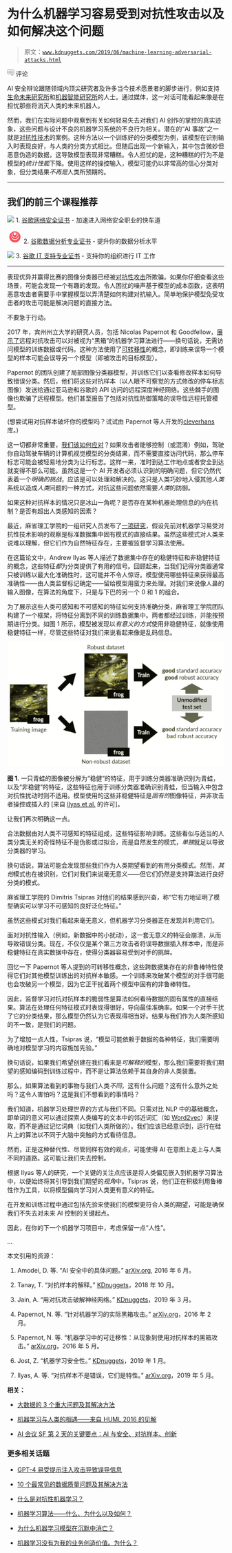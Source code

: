 # 为什么机器学习容易受到对抗性攻击以及如何解决这个问题

> 原文：[`www.kdnuggets.com/2019/06/machine-learning-adversarial-attacks.html`](https://www.kdnuggets.com/2019/06/machine-learning-adversarial-attacks.html)

![c](img/3d9c022da2d331bb56691a9617b91b90.png) 评论

AI 安全辩论跟随领域内顶尖研究者及许多当今技术愿景者的脚步进行，例如支持[生命未来研究所](http://futureoflife.org/team)和[机器智能研究所](http://intelligence.org/team)的人士。通过媒体，这一对话可能看起来像是在担忧那些将消灭人类的未来机器人。

然而，我们在实际问题中观察到有关如何轻易失去对我们 AI 创作的掌控的真实迹象，这些问题与设计不良的机器学习系统的不良行为相关。潜在的“AI 事故”之一就是[对抗性技术](https://www.kdnuggets.com/2018/10/adversarial-examples-explained.html)的案例。这种方法以一个训练好的分类模型为例，该模型在识别输入时表现良好，与人类的分类方式相比。但随后出现一个新输入，其中包含微妙但恶意伪造的数据，这导致模型表现非常糟糕。令人担忧的是，这种糟糕的行为不是模型的*统计性能*下降。使用这样的操控输入，模型可能仍以非常高的信心分类对象，但分类结果*不再是*人类所预期的。

* * *

## 我们的前三个课程推荐

![](img/0244c01ba9267c002ef39d4907e0b8fb.png) 1\. [谷歌网络安全证书](https://www.kdnuggets.com/google-cybersecurity) - 加速进入网络安全职业的快车道

![](img/e225c49c3c91745821c8c0368bf04711.png) 2\. [谷歌数据分析专业证书](https://www.kdnuggets.com/google-data-analytics) - 提升你的数据分析水平

![](img/0244c01ba9267c002ef39d4907e0b8fb.png) 3\. [谷歌 IT 支持专业证书](https://www.kdnuggets.com/google-itsupport) - 支持你的组织进行 IT 工作

* * *

表现优异并赢得比赛的图像分类器已经被[对抗性攻击](https://www.kdnuggets.com/2019/03/breaking-neural-networks-adversarial-attacks.html)所欺骗。如果你仔细查看这些场景，可能会发现一个有趣的发现。令人困扰的噪声基于模型的成本函数，这表明恶意攻击者需要手中掌握模型以弄清楚如何构建对抗输入。简单地保护模型免受攻击者的攻击可能是解决问题的直接方法。

不要急于行动。

2017 年，宾州州立大学的研究人员，包括 Nicolas Papernot 和 Goodfellow，[展示了](https://arxiv.org/pdf/1602.02697.pdf)远程对抗攻击可以对被视为“黑箱”的机器学习算法进行——换句话说，无需访问模型的训练数据或代码。这种方法使用了[可转移性](https://arxiv.org/pdf/1605.07277.pdf)的概念，即训练来误导一个模型的样本可能会误导另一个模型（即被攻击的目标模型）。

Papernot 的团队创建了局部图像分类器模型，并训练它们以查看修改样本如何导致错误分类。然后，他们将这些对抗样本（以人眼不可察觉的方式修改的停车标志图像）发送给通过亚马逊和谷歌的 API 访问的远程深度神经网络。这些棘手的图像也欺骗了远程模型。他们甚至报告了包括对抗性防御策略的误导性远程托管模型。

(想尝试用对抗样本破坏你的模型吗？试试由 Papernot 等人开发的[cleverhans](https://github.com/tensorflow/cleverhans)库。)

这一切都非常重要，[我们该如何应对](https://www.kdnuggets.com/2019/01/machine-learning-security.html)？如果攻击者能够控制（或混淆）例如，驾驶你自动驾驶车辆的计算机视觉模型的分类结果，而不需要直接访问代码，那么停车标志可能会被轻易地分类为让行标志。这样一来，准时到达工作地点或者安全到达就变得不那么可能。虽然这是一个 AI 开发者必须认识到的明确问题，但它仍然代表着一个*明确的挑战*，应该是可以处理和解决的。这只是人类巧妙地入侵其他*人类*系统以造成*人类*问题的一种方式，对抗这些问题依然需要*人类*的防御。

如果这种对抗样本的情况只是冰山一角呢？是否存在某种机器处理信息的内在机制？是否有超出人类感知的因素？

最近，麻省理工学院的一组研究人员发布了[一项研究](https://arxiv.org/pdf/1905.02175.pdf)，假设先前对机器学习易受对抗性技术影响的观察是标准数据集中固有模式的直接结果。虽然这些模式对人类来说难以理解，但它们作为自然特征存在，主要被监督学习算法使用。

在这篇论文中，Andrew Ilyas 等人描述了数据集中存在的稳健特征和非稳健特征的概念，这些特征*都*为分类提供了有用的信号。回顾起来，当我们记得分类器通常只被训练以最大化准确性时，这可能并不令人惊讶。模型使用哪些特征来获得最高准确性——由人类监督标记确定——留给模型用蛮力来处理。对我们来说像人鼻的输入图像，在算法的角度下，只是与下巴的另一个 0 和 1 的组合。

为了展示这些人类可感知和不可感知的特征如何支持准确分类，麻省理工学院团队构建了一个框架，将特征分离到不同的训练数据集中。两者都经过训练，并能按预期进行分类。如图 1 所示，模型被发现以*有意义的方式*使用非稳健特征，就像使用稳健特征一样，尽管这些特征对我们来说看起来像是乱码信息。

![](img/e3a143e102045c2966404c87fe678a73.png)

**图 1.** 一只青蛙的图像被分解为“稳健”的特征，用于训练分类器准确识别为青蛙，以及“非稳健”的特征，这些特征也用于训练分类器准确识别青蛙，但当输入中包含对抗性扰动时则不适用。模型使用的这些非稳健特征是*固有的*图像特征，并非攻击者操控或插入的 [来自 [Ilyas et al.](https://arxiv.org/pdf/1905.02175.pdf) 的许可]。

让我们再次明确这一点。

合法数据由对人类不可感知的特征组成，这些特征影响训练。这些看似与适当的人类分类无关的奇怪特征不是伪影或过拟合，而是自然发生的模式，*单独*就足以导致分类器的学习。

换句话说，算法可能会发现那些我们作为人类期望看到的有用分类模式。然而，*其他*模式也在被识别，它们对我们来说毫无意义——但它们仍然是支持算法进行良好分类的模式。

麻省理工学院的 Dimitris Tsipras 对他们的结果感到兴奋，称“它有力地证明了模型确实可以学习不可感知的良好泛化特征。”

虽然这些模式对我们看起来毫无意义，但机器学习分类器正在发现并利用它们。

面对对抗性输入（例如，新数据中的小扰动），这一套无意义的特征会崩溃，从而导致错误分类。现在，不仅仅是某个第三方攻击者将误导数据插入样本中，而是非稳健特征在真实数据中存在，使得分类器容易受到对手的挑衅。

回忆一下 Papernot 等人提到的可转移性概念，这些跨数据集存在的非鲁棒特性使得它们对其他模型训练出的对抗样本敏感。一个训练来攻破某个模型的对手很可能也会攻破另一个模型，因为它正干扰着两个模型中固有的非鲁棒特性。

因此，监督学习对抗对抗样本的脆弱性是算法如何看待数据的固有属性的直接结果。算法在处理任何特征模式时表现得很好，导向最佳准确率。如果一个对手干扰了它的分类结果，那么模型仍然认为它表现得相当好。结果与我们作为人类所感知的不一致，是我们的问题。

为了增加一点人性，Tsipras 说，“模型可能依赖于数据的各种特征，我们需要明确地对模型学习的内容施加先验。”

换句话说，如果我们希望创建在我们看来是*可解释的*模型，那么我们需要将我们期望的感知编码到训练过程中，而不是让算法依赖于其自身的非人类装置。

那么，如果算法看到的事物与我们人类*不同*，这有什么问题？这有什么意外之处吗？这令人害怕吗？这是我们不想看到的事情吗？

我们知道，机器学习处理世界的方式与我们不同。只需对比 NLP 中的基础概念，即单词的意义可以通过探索人类编写的文本中的邻近词汇（如 [Word2vec](https://www.tensorflow.org/tutorials/representation/word2vec)）来提取，而不是通过记忆词典（如我们人类所做的）。我们应该已经意识到，运行在硅片上的算法以不同于大脑中突触的方式看待信息。

然而，正是这种替代性、尽管同样有效的观点，可能使得 AI 在意图上走上与人类不同的道路。这可能让我们失去控制。

根据 Ilyas 等人的研究，一个关键的关注点应该是将人类偏见嵌入到机器学习算法中，以便始终将其引导到我们期望的*视角*中。Tsipras 说，他们正在积极利用鲁棒性作为工具，以将模型偏向学习对人类更有意义的特征。

在开发和训练过程中通过包括先验来使我们的模型更符合人类的期望，可能是确保我们不失去对未来 AI 控制的关键起点。

因此，在你的下一个机器学习项目中，考虑保留一点“人性”。

…

本文引用的资源：

1.  Amodei, D. 等. “AI 安全中的具体问题。” [arXiv.org](https://arxiv.org/abs/1606.06565), 2016 年 6 月。

1.  Tanay, T. “对抗样本的解释。” [KDnuggets](https://www.kdnuggets.com/2018/10/adversarial-examples-explained.html)，2018 年 10 月。

1.  Jain, A. “用对抗攻击破解神经网络。” [KDnuggets](https://www.kdnuggets.com/2019/03/breaking-neural-networks-adversarial-attacks.html)，2019 年 3 月。

1.  Papernot, N. 等. “针对机器学习的实际黑箱攻击。” [arXiv.org](https://arxiv.org/abs/1602.02697)，2016 年 2 月。

1.  Papernot, N. 等. “机器学习中的可迁移性：从现象到使用对抗样本的黑箱攻击。” [arXiv.org](https://arxiv.org/abs/1605.07277)，2016 年 5 月。

1.  Jost, Z. “机器学习安全性。” [KDnuggets](https://www.kdnuggets.com/2019/01/machine-learning-security.html)，2019 年 1 月。

1.  Ilyas, A. 等. “对抗样本不是错误，它们是特性。” [arXiv.org](https://arxiv.org/abs/1905.02175)，2019 年 5 月。

**相关：**

+   [大数据的 3 个重大问题及其解决方法](https://www.kdnuggets.com/2019/04/3-big-problems-big-data.html)

+   [机器学习与人类的相遇——来自 HUML 2016 的见解](https://www.kdnuggets.com/2017/01/machine-learning-humans-huml-2016.html)

+   [AI 会议 SF 第 2 天的关键要点：AI 与安全、对抗样本、创新](https://www.kdnuggets.com/2018/10/key-takeaways-aiconf-san-francisco-day2.html)

### 更多相关话题

+   [GPT-4 易受提示注入攻击导致误导信息](https://www.kdnuggets.com/2023/05/gpt4-vulnerable-prompt-injection-attacks-causing-misinformation.html)

+   [10 个最常见的数据质量问题及其解决方法](https://www.kdnuggets.com/2022/11/10-common-data-quality-issues-fix.html)

+   [什么是对抗性机器学习？](https://www.kdnuggets.com/2022/03/adversarial-machine-learning.html)

+   [机器学习算法——什么、为什么以及如何？](https://www.kdnuggets.com/2022/09/machine-learning-algorithms.html)

+   [为什么机器学习模型在沉默中消亡？](https://www.kdnuggets.com/2022/01/machine-learning-models-die-silence.html)

+   [机器学习没有为我的业务创造价值。为什么？](https://www.kdnuggets.com/2021/12/machine-learning-produce-value-business.html)
